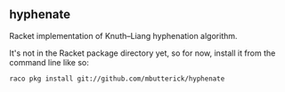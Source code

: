hyphenate
---------

Racket implementation of Knuth–Liang hyphenation algorithm.

It's not in the Racket package directory yet, so for now, install it from the command line like so:

    raco pkg install git://github.com/mbutterick/hyphenate
